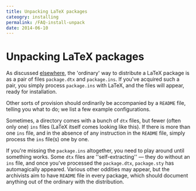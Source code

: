 ```yaml
---
title: Unpacking LaTeX packages
cateogry: installing
permalink: /FAQ-install-unpack
date: 2014-06-10
---
```


# Unpacking LaTeX packages

As discussed [elsewhere](FAQ-dtx), the 'ordinary' way to
distribute a LaTeX package is as a pair of files `package.dtx`
and `package.ins`.  If you've acquired such a pair, you simply
process `package.ins` with LaTeX, and the files will appear,
ready for installation.

Other sorts of provision should ordinarily be accompanied by a
`README` file, telling you what to do; we list a few example
configurations.

Sometimes, a directory comes with a bunch of `dtx` files, but
fewer (often only one) `ins` files (LaTeX itself comes
looking like this).  If there is more than one `ins` file,
and in the absence of any instruction in the `README` file, simply
process the `ins` file(s) one by one.

If you're missing the `package.ins` altogether, you need to play
around until something works.  Some `dtx` files are
''self-extracting''&nbsp;&mdash; they do without an `ins` file, and once
you've processed the `package.dtx`, `package.sty` has
automagically appeared.  Various other oddities may appear, but the
archivists aim to have `README` file in every package, which
should document anything out of the ordinary with the distribution.

